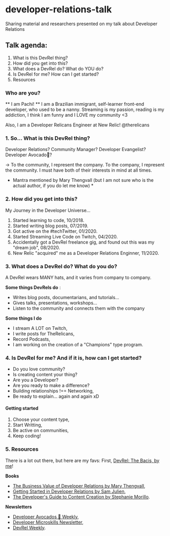 # developer-relations-talk
Sharing material and researchers presented on my talk about Developer Relations

## Talk agenda:
1. What is this DevRel thing?
2. How did you get into this?
3. What does a DevRel do? What do YOU do?
4. Is DevRel for me? How can I get started?
5. Resources


### Who are you?

** I am Pachi! **
I am a Brazilian immigrant, self-learner front-end  developer, who used to be a nanny.
Streaming is my passion, reading is my addiction, I think I am funny and I LOVE my community <3

Also, I am a Developer Relicans Engineer at New Relic!
@therelicans

### 1. So... What is this DevRel thing?
Developer Relations?
Community Manager?
Developer Evangelist?
Developer Avocado🥑?

-> To the community, I represent the company. 
  To the company, I represent the community. 
  I must have both of their interests in mind at all times.  
  
* Mantra mentioned by 
Mary Thengvall (but I am not sure who is the actual author, if you do let me know) *


### 2. How did you get into this?
My Journey in the Developer Universe...

1. Started learning to code, 10/2018.
2. Started writing blog posts, 07/2019.
3. Got active on the #techTwitter, 01/2020.
4. Started Streaming Live Code on Twitch, 04/2020.
5. Accidentally got a DevRel freelance gig, and found out this was my "dream job", 08/2020.
6. New Relic "acquired" me as a Developer Relations Enginner, 11/2020.


### 3. What does a DevRel do? What do you do?
A DevRel wears MANY hats, and it varies from company to company.

**Some things DevRels do** :
- Writes blog posts, documentarians, and tutorials...
- Gives talks, presentations, workshops...
- Listen to the community and connects them with the company

**Some things I do**
- I stream A LOT on Twitch,
- I write posts for TheRelicans, 
- Record Podcasts, 
- I am working on the creation of a "Champions" type program.


### 4. Is DevRel for me? And if it is, how can I get started?

- Do you love community?
- Is creating content your thing?
- Are you a Developer?
- Are you ready to make a difference?
- Building relationships !== Networking,
- Be ready to explain... again and again xD

#### Getting started
1. Choose your content type,
2. Start Writting, 
3. Be active on communities,
4. Keep coding!



### 5. Resources
There is a lot out there, but here are my favs:
First, [DevRel: The Bacis, by me](https://pachicodes.com/blog/devrel-basics)!

**Books**
- [The Business Value of Developer Relations by Mary Thengvall](https://www.persea-consulting.com/book),
- [Getting Started in Developer Relations by Sam Julien](https://learn.samjulien.com/getting-started-in-developer-relations),
- [The Developer's Guide to Content Creation by Stephanie Morillo](https://www.developersguidetocontent.com/).

**Newsletters**
- [Developer Avocados 🥑 Weekly](https://tinyletter.com/developeravocados),
- [Developer Microskills Newsletter](https://www.samjulien.com/),
- [DevRel Weekly](https://devrelweekly.com/).





